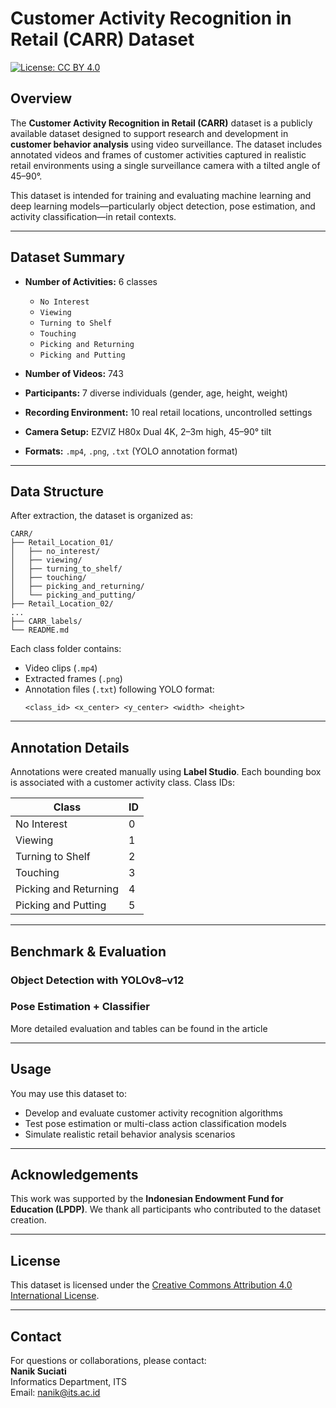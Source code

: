 # Customer Activity Recognition in Retail (CARR) Dataset

[![License: CC BY 4.0](https://img.shields.io/badge/License-CC%20BY%204.0-lightgrey.svg)](http://creativecommons.org/licenses/by/4.0/)

## Overview

The **Customer Activity Recognition in Retail (CARR)** dataset is a publicly available dataset designed to support research and development in **customer behavior analysis** using video surveillance. The dataset includes annotated videos and frames of customer activities captured in realistic retail environments using a single surveillance camera with a tilted angle of 45–90°.

This dataset is intended for training and evaluating machine learning and deep learning models—particularly object detection, pose estimation, and activity classification—in retail contexts.

---

## Dataset Summary

- **Number of Activities:** 6 classes  
  - `No Interest`
  - `Viewing`
  - `Turning to Shelf`
  - `Touching`
  - `Picking and Returning`
  - `Picking and Putting`

- **Number of Videos:** 743  
- **Participants:** 7 diverse individuals (gender, age, height, weight)  
- **Recording Environment:** 10 real retail locations, uncontrolled settings  
- **Camera Setup:** EZVIZ H80x Dual 4K, 2–3m high, 45–90° tilt  
- **Formats:** `.mp4`, `.png`, `.txt` (YOLO annotation format)

---

## Data Structure

After extraction, the dataset is organized as:

```
CARR/
├── Retail_Location_01/
│   ├── no_interest/
│   ├── viewing/
│   ├── turning_to_shelf/
│   ├── touching/
│   ├── picking_and_returning/
│   └── picking_and_putting/
├── Retail_Location_02/
...
├── CARR_labels/
└── README.md
```

Each class folder contains:
- Video clips (`.mp4`)
- Extracted frames (`.png`)
- Annotation files (`.txt`) following YOLO format:
  ```
  <class_id> <x_center> <y_center> <width> <height>
  ```

---

## Annotation Details

Annotations were created manually using **Label Studio**. Each bounding box is associated with a customer activity class. Class IDs:

| Class               | ID |
|---------------------|----|
| No Interest         | 0  |
| Viewing             | 1  |
| Turning to Shelf    | 2  |
| Touching            | 3  |
| Picking and Returning | 4  |
| Picking and Putting | 5  |

---

## Benchmark & Evaluation

### Object Detection with YOLOv8–v12
### Pose Estimation + Classifier

More detailed evaluation and tables can be found in the article

---

## Usage

You may use this dataset to:

- Develop and evaluate customer activity recognition algorithms
- Test pose estimation or multi-class action classification models
- Simulate realistic retail behavior analysis scenarios

---

## Acknowledgements

This work was supported by the **Indonesian Endowment Fund for Education (LPDP)**. We thank all participants who contributed to the dataset creation.

---

## License

This dataset is licensed under the [Creative Commons Attribution 4.0 International License](https://creativecommons.org/licenses/by/4.0/).

---

## Contact

For questions or collaborations, please contact:  
**Nanik Suciati**  
Informatics Department, ITS  
Email: nanik@its.ac.id
